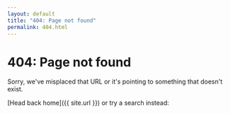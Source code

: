 ```yaml
---
layout: default
title: "404: Page not found"
permalink: 404.html
---
```


# 404: Page not found
Sorry, we've misplaced that URL or it's pointing to something that doesn't exist.
 
[Head back home]({{ site.url }}) or try a search instead: 

<script async src="https://cse.google.com/cse.js?cx={{ site.google-search-id }}"></script>
<div class="gcse-searchbox-only"></div>